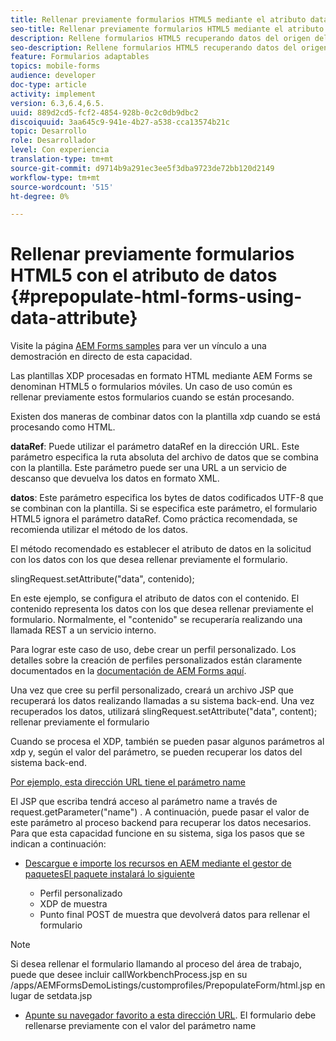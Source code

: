 ```yaml
---
title: Rellenar previamente formularios HTML5 mediante el atributo data .
seo-title: Rellenar previamente formularios HTML5 mediante el atributo data .
description: Rellene formularios HTML5 recuperando datos del origen del servidor.
seo-description: Rellene formularios HTML5 recuperando datos del origen del servidor.
feature: Formularios adaptables
topics: mobile-forms
audience: developer
doc-type: article
activity: implement
version: 6.3,6.4,6.5.
uuid: 889d2cd5-fcf2-4854-928b-0c2c0db9dbc2
discoiquuid: 3aa645c9-941e-4b27-a538-cca13574b21c
topic: Desarrollo
role: Desarrollador
level: Con experiencia
translation-type: tm+mt
source-git-commit: d9714b9a291ec3ee5f3dba9723de72bb120d2149
workflow-type: tm+mt
source-wordcount: '515'
ht-degree: 0%

---
```



# Rellenar previamente formularios HTML5 con el atributo de datos {#prepopulate-html-forms-using-data-attribute}

Visite la página [AEM Forms samples](https://forms.enablementadobe.com/content/samples/samples.html?query=0) para ver un vínculo a una demostración en directo de esta capacidad.

Las plantillas XDP procesadas en formato HTML mediante AEM Forms se denominan HTML5 o formularios móviles. Un caso de uso común es rellenar previamente estos formularios cuando se están procesando.

Existen dos maneras de combinar datos con la plantilla xdp cuando se está procesando como HTML.

**dataRef**: Puede utilizar el parámetro dataRef en la dirección URL. Este parámetro especifica la ruta absoluta del archivo de datos que se combina con la plantilla. Este parámetro puede ser una URL a un servicio de descanso que devuelva los datos en formato XML.

**datos**: Este parámetro especifica los bytes de datos codificados UTF-8 que se combinan con la plantilla. Si se especifica este parámetro, el formulario HTML5 ignora el parámetro dataRef. Como práctica recomendada, se recomienda utilizar el método de los datos.

El método recomendado es establecer el atributo de datos en la solicitud con los datos con los que desea rellenar previamente el formulario.

slingRequest.setAttribute(&quot;data&quot;, contenido);

En este ejemplo, se configura el atributo de datos con el contenido. El contenido representa los datos con los que desea rellenar previamente el formulario. Normalmente, el &quot;contenido&quot; se recuperaría realizando una llamada REST a un servicio interno.

Para lograr este caso de uso, debe crear un perfil personalizado. Los detalles sobre la creación de perfiles personalizados están claramente documentados en la [documentación de AEM Forms aquí](https://helpx.adobe.com/aem-forms/6/html5-forms/custom-profile.html).

Una vez que cree su perfil personalizado, creará un archivo JSP que recuperará los datos realizando llamadas a su sistema back-end. Una vez recuperados los datos, utilizará slingRequest.setAttribute(&quot;data&quot;, content); rellenar previamente el formulario

Cuando se procesa el XDP, también se pueden pasar algunos parámetros al xdp y, según el valor del parámetro, se pueden recuperar los datos del sistema back-end.

[Por ejemplo, esta dirección URL tiene el parámetro name](http://localhost:4502/content/dam/formsanddocuments/PrepopulateMobileForm.xdp/jcr:content?name=john)

El JSP que escriba tendrá acceso al parámetro name a través de request.getParameter(&quot;name&quot;) . A continuación, puede pasar el valor de este parámetro al proceso backend para recuperar los datos necesarios.
Para que esta capacidad funcione en su sistema, siga los pasos que se indican a continuación:

* [Descargue e importe los recursos en AEM mediante el gestor de paquetesEl paquete instalará lo siguiente ](assets/prepopulatemobileform.zip)


   * Perfil personalizado
   * XDP de muestra
   * Punto final POST de muestra que devolverá datos para rellenar el formulario

>[!NOTE]
>
>Si desea rellenar el formulario llamando al proceso del área de trabajo, puede que desee incluir callWorkbenchProcess.jsp en su /apps/AEMFormsDemoListings/customprofiles/PrepopulateForm/html.jsp en lugar de setdata.jsp

* [Apunte su navegador favorito a esta dirección URL](http://localhost:4502/content/dam/formsanddocuments/PrepopulateMobileForm.xdp/jcr:content?name=Adobe%20Systems). El formulario debe rellenarse previamente con el valor del parámetro name
